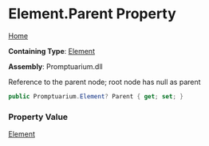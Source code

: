 # Element\.Parent Property

[Home](../../../README.md)

**Containing Type**: [Element](../README.md)

**Assembly**: Promptuarium\.dll

  
Reference to the parent node; root node has null as parent

```csharp
public Promptuarium.Element? Parent { get; set; }
```

### Property Value

[Element](../README.md)

